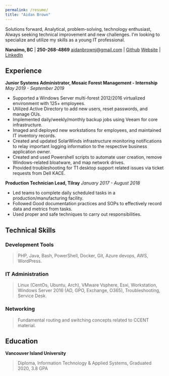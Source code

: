 ```yaml
---
permalink: /resume/
title: "Aidan Brown"
---
```



Solutions forward, Analytical, problem-solving, technology enthusiast,
Always seeking technical improvement and new challenges. I'm looking to specialize
and utilize my skills as a young IT professional.


**Nanaimo, BC**                   |  **250-268-4869**
aidanbrownj@gmail.com             |  [Github](https://github.com/h4wk590) 
[Website](aidanb.net)             |  [LinkedIn](https://ca.linkedin.com/in/aidan-brown-8312a7181)

## Experience

**Junior Systems Administrator, Mosaic Forest Management - Internship**
*May 2019 - September 2019*

- Supported a Windows Server multi-forest 2012/2016 virtualized environment with 125+ employees.
- Utilized Active Directory to add new users, reset passwords, and manage OUs.
- Implemented daily/weekly/monthly backup jobs using Veeam for core infrastructure.
- Imaged and deployed new workstations for employees, and maintained IT inventory records.
- Created and updated SolarWinds infrastructure monitoring notifications to relay important logging information to the respective business application owner.
- Created and used Powershell scripts to automate user creation, remove Windows-related bloatware, and map network drives.
- Provided troubleshooting for T1 desktop support related issues via ticket requests from Dell KACE. 

**Production Technician Lead, Tilray**
*January 2017 - August 2018*

- Led teams to complete daily scheduled tasks in a production/manufacturing facility. 
- Followed Good documentation practices and SOPs to effectively record data and metrics from tasks. 
- Used proper and safe techniques to carry out responsibilities. 

## Technical Skills

### Development Tools

> PHP, Java, Bash, PowerShell,
> Docker, Git, Azure devops,
> AWS, WordPress.

### IT Administration

> Linux (CentOs, Ubuntu, Arch),
> VMware Vsphere, Esxi, Workstation,
> Windows Server 2016 (AD, GPO, Exchange, O365),
> Troubleshooting, Service Desk.

### Networking

> Fundamental routing and switching concepts related to CCENT material.

## Education

**Vancouver Island University**
> Diploma, Information Technology & Applied Systems,
> Graduated 2020, 3.8 GPA




